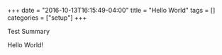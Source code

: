 +++
date = "2016-10-13T16:15:49-04:00"
title = "Hello World"
tags = []
categories = ["setup"]
+++

Test Summary

<!--more-->


Hello World!


